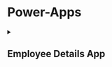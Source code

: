 # Power-Apps
<details>
<summary>

## Employee Details App
</summary>

### Summary
The app is an Employee Details Dashboard created using Modern Power Apps, designed to view, filter, and manage employee data easily. It provides a clean, responsive interface for HR or management teams to access critical employee information quickly.

### Scope
* Employee Record Management: Displays detailed info like Full Name, Status (Gender), Age, Hire Date, Job Title, and Department.
* Dynamic Filtering: Ability to filter employees by Job Title, Gender, and Country.
* Sorting and Searching: Allows sorting of columns (e.g., Age, Hire Date) and text-based search for faster access.
* Scalable Data View: Shows there are 500 rows of employee records, indicating it handles a significant amount of data efficiently.
* User Interface (UI): Utilizes modern UI elements — dropdowns, search boxes, and a refresh/reset button — maintaining a clean and professional design.

### Highlights
* Modern Look: Clear use of Modern Controls with a sleek card and table layout.
* Customizable Filters: Dropdowns and search fields for easy narrowing of results.
* Quick Reset Option: Refresh button to quickly clear filters and reset the view.
* Departmental Coverage: Covers multiple departments (Engineering, Sales, IT, Accounting).
* Role & Age Diversity: Mix of senior roles (Director, Sr. Analyst) and technical roles (Network Administrator, IT Architect), plus a wide age range (34 to 62 years).
* Data Readiness: System is set to handle hundreds of records — good for medium to large teams.

### Preview
[![▶️ Preview](https://github.com/kiru37/Power-Apps/blob/main/Power%20Apps%20image.jpg?raw=true)](https://github.com/kiru37/Power-Apps/blob/main/Power%20Apps%20Video.mp4)

</details>
